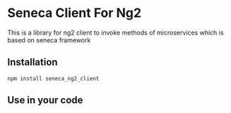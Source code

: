 # Seneca Client For Ng2

This is a library for ng2 client to invoke methods of microservices which is based on seneca framework

## Installation

    npm install seneca_ng2_client

## Use in your code


